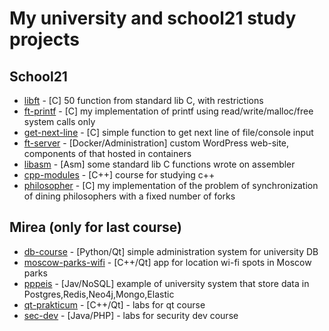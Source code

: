 # My university and school21 study projects

## School21
* [libft](./libft) - \[C] 50 function from standard lib C, with restrictions
* [ft-printf](./ft-printf) - \[C] my implementation of printf using read/write/malloc/free system calls only
* [get-next-line](./get-next-line) - \[C] simple function to get next line of file/console input
* [ft-server](./ft-server) - \[Docker/Administration] custom WordPress web-site, components of that hosted in containers
* [libasm](./libasm) - \[Asm] some standard lib C functions wrote on assembler
* [cpp-modules](./cpp-modules) - \[C++] course for studying c++
* [philosopher](./philosophers) - \[C] my implementation of the problem of synchronization of dining philosophers with
a fixed number of forks

## Mirea (only for last course)
* [db-course](./db-course-project) - \[Python/Qt] simple administration system for university DB
* [moscow-parks-wifi](./moscow-parks-wifi) - \[C++/Qt] app for location wi-fi spots in Moscow parks
* [pppeis](./pppeis) - \[Jav/NoSQL] example of university system that store data in Postgres,Redis,Neo4j,Mongo,Elastic
* [qt-prakticum](./qt-prakticum) - \[C++/Qt] - labs for qt course
* [sec-dev](./sec-dev) - \[Java/PHP] - labs for security dev course
